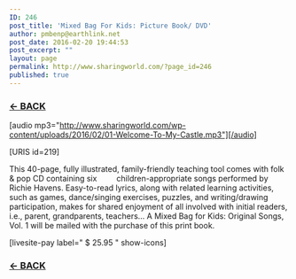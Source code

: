 ```yaml
---
ID: 246
post_title: 'Mixed Bag For Kids: Picture Book/ DVD'
author: pmbenp@earthlink.net
post_date: 2016-02-20 19:44:53
post_excerpt: ""
layout: page
permalink: http://www.sharingworld.com/?page_id=246
published: true
---
```

<h3><a href="http://www.sharingworld.com/?page_id=6"><strong>← BACK</strong></a></h3>

[audio mp3="http://www.sharingworld.com/wp-content/uploads/2016/02/01-Welcome-To-My-Castle.mp3"][/audio]

[URIS id=219]

This 40-page, fully illustrated, family-friendly teaching tool comes with folk &amp; pop CD containing six         children-appropriate songs performed by Richie Havens. Easy-to-read lyrics, along with related learning activities, such as games, dance/singing exercises, puzzles, and writing/drawing participation, makes for shared enjoyment of all involved with initial readers, i.e., parent, grandparents, teachers…
A Mixed Bag for Kids: Original Songs, Vol. 1 will be mailed with the purchase of this print book.

[livesite-pay label=" $ 25.95 " show-icons]
<h3><a href="http://www.sharingworld.com/?page_id=6"><strong>← BACK</strong></a></h3>